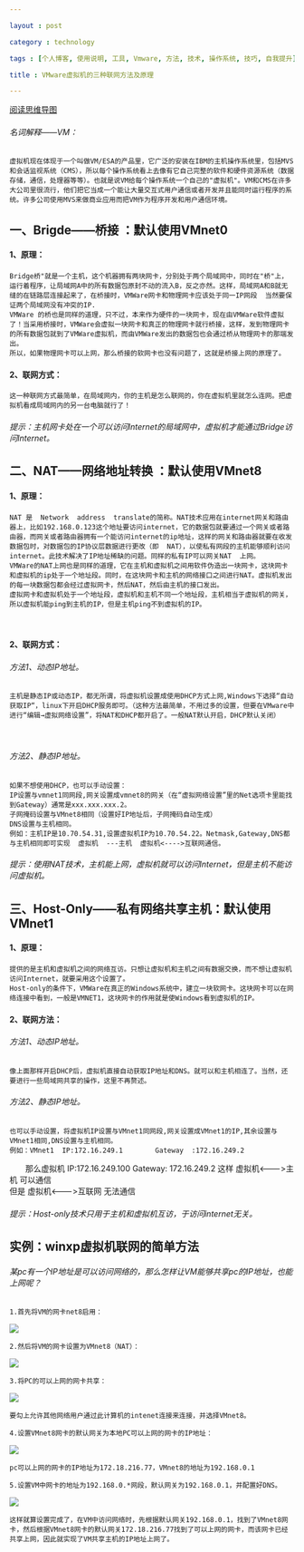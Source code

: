 ```yaml
---

layout : post

category : technology

tags : [个人博客, 使用说明, 工具, Vmware, 方法, 技术, 操作系统, 技巧, 自我提升]

title : VMware虚拟机的三种联网方法及原理

---
```


[阅读思维导图](#)

###### 名词解释——VM：
	虚拟机现在体现于一个叫做VM/ESA的产品里，它广泛的安装在IBM的主机操作系统里，包括MVS和会话监视系统（CMS），所以每个操作系统看上去像有它自己完整的软件和硬件资源系统（数据存储，通信，处理器等等）。也就是说VM给每个操作系统一个自己的"虚拟机"。VM和CMS在许多大公司里很流行，他们把它当成一个能让大量交互式用户通信或者开发并且能同时运行程序的系统。许多公司使用MVS来做商业应用而把VM作为程序开发和用户通信环境。

## 一、Brigde——桥接  ：默认使用VMnet0

#### 1、原理：

	Bridge桥"就是一个主机，这个机器拥有两块网卡，分别处于两个局域网中，同时在"桥"上，运行着程序，让局域网A中的所有数据包原封不动的流入B，反之亦然。这样，局域网A和B就无缝的在链路层连接起来了，在桥接时，VMWare网卡和物理网卡应该处于同一IP网段  当然要保证两个局域网没有冲突的IP.
	VMWare 的桥也是同样的道理，只不过，本来作为硬件的一块网卡，现在由VMWare软件虚拟了！当采用桥接时，VMWare会虚拟一块网卡和真正的物理网卡就行桥接，这样，发到物理网卡的所有数据包就到了VMWare虚拟机，而由VMWare发出的数据包也会通过桥从物理网卡的那端发出。
	所以，如果物理网卡可以上网，那么桥接的软网卡也没有问题了，这就是桥接上网的原理了。  　　

#### 2、联网方式：

	这一种联网方式最简单，在局域网内，你的主机是怎么联网的，你在虚拟机里就怎么连网。把虚拟机看成局域网内的另一台电脑就行了！
	
###### 提示：主机网卡处在一个可以访问Internet的局域网中，虚拟机才能通过Bridge访问Internet。


## 二、NAT——网络地址转换  ：默认使用VMnet8

#### 1、原理：

	NAT 是  Network  address  translate的简称。NAT技术应用在internet网关和路由器上，比如192.168.0.123这个地址要访问internet，它的数据包就要通过一个网关或者路由器，而网关或者路由器拥有一个能访问internet的ip地址，这样的网关和路由器就要在收发数据包时，对数据包的IP协议层数据进行更改（即  NAT），以使私有网段的主机能够顺利访问internet。此技术解决了IP地址稀缺的问题。同样的私有IP可以网关NAT  上网。
	VMWare的NAT上网也是同样的道理，它在主机和虚拟机之间用软件伪造出一块网卡，这块网卡和虚拟机的ip处于一个地址段。同时，在这块网卡和主机的网络接口之间进行NAT。虚拟机发出的每一块数据包都会经过虚拟网卡，然后NAT，然后由主机的接口发出。
	虚拟网卡和虚拟机处于一个地址段，虚拟机和主机不同一个地址段，主机相当于虚拟机的网关，所以虚拟机能ping到主机的IP，但是主机ping不到虚拟机的IP。
　　　　
#### 2、联网方式：

###### 方法1、动态IP地址。

	主机是静态IP或动态IP，都无所谓，将虚拟机设置成使用DHCP方式上网,Windows下选择“自动获取IP“，linux下开启DHCP服务即可。（这种方法最简单，不用过多的设置，但要在VMware中进行“编辑→虚拟网络设置”，将NAT和DHCP都开启了。一般NAT默认开启，DHCP默认关闭）
　　
###### 方法2、静态IP地址。

	如果不想使用DHCP，也可以手动设置：	
	IP设置与vmnet1同网段,网关设置成vmnet8的网关（在“虚拟网络设置”里的Net选项卡里能找到Gateway）通常是xxx.xxx.xxx.2。
	子网掩码设置与VMnet8相同（设置好IP地址后，子网掩码自动生成）
	DNS设置与主机相同。
	例如：主机IP是10.70.54.31,设置虚拟机IP为10.70.54.22。Netmask,Gateway,DNS都与主机相同即可实现  虚拟机  ---主机  虚拟机<---->互联网通信。

###### 提示：使用NAT技术，主机能上网，虚拟机就可以访问Internet，但是主机不能访问虚拟机。


## 三、Host-Only——私有网络共享主机：默认使用VMnet1

#### 1、原理：

	提供的是主机和虚拟机之间的网络互访。只想让虚拟机和主机之间有数据交换，而不想让虚拟机访问Internet，就要采用这个设置了。
	Host-only的条件下，VMWare在真正的Windows系统中，建立一块软网卡。这块网卡可以在网络连接中看到，一般是VMNET1，这块网卡的作用就是使Windows看到虚拟机的IP。

#### 2、联网方法：

###### 方法1、动态IP地址。
	像上面那样开启DHCP后，虚拟机直接自动获取IP地址和DNS。就可以和主机相连了。当然，还要进行一些局域网共享的操作，这里不再赘述。

###### 方法2、静态IP地址。

	也可以手动设置，将虚拟机IP设置与VMnet1同网段,网关设置成VMnet1的IP,其余设置与VMnet1相同,DNS设置与主机相同。
	例如：VMnet1  IP:172.16.249.1        Gateway  :172.16.249.2
　　那么虚拟机  IP:172.16.249.100        Gateway:  172.16.249.2
	这样      虚拟机<--->主机              可以通信       
	但是        虚拟机<--->互联网      无法通信
	
###### 提示：Host-only技术只用于主机和虚拟机互访，于访问internet无关。

## 实例：winxp虚拟机联网的简单方法

###### 某pc有一个IP地址是可以访问网络的，那么怎样让VM能够共享pc的IP地址，也能上网呢？

	1.首先将VM的网卡net8启用：
	
![](http://pic.yupoo.com/bigdreamstudio_v/CCprJTgg/Ywd3k.jpg "")

	2.然后将VM的网卡设置为VMnet8（NAT）：

![](http://pic.yupoo.com/bigdreamstudio_v/CCprKwIE/tva8E.jpg "")

	3.将PC的可以上网的网卡共享：

![](http://pic.yupoo.com/bigdreamstudio_v/CCprKFW2/1pC2e.jpg "")

	要勾上允许其他网络用户通过此计算机的intenet连接来连接，并选择VMnet8。

	4.设置VMnet8网卡的默认网关为本地PC可以上网的网卡的IP地址：

![](http://pic.yupoo.com/bigdreamstudio_v/CCprKuvK/ZvvYb.jpg "")

	pc可以上网的网卡的IP地址为172.18.216.77，VMnet8的地址为192.168.0.1

	5.设置VM中网卡的地址为192.168.0.*网段，默认网关为192.168.0.1，并配置好DNS。

![](http://pic.yupoo.com/bigdreamstudio_v/CCprKOrY/7uQZ1.jpg "")

	这样就算设置完成了，在VM中访问网络时，先根据默认网关192.168.0.1，找到了VMnet8网卡，然后根据VMnet8网卡的默认网关172.18.216.77找到了可以上网的网卡，而该网卡已经共享上网，因此就实现了VM共享主机的IP地址上网了。